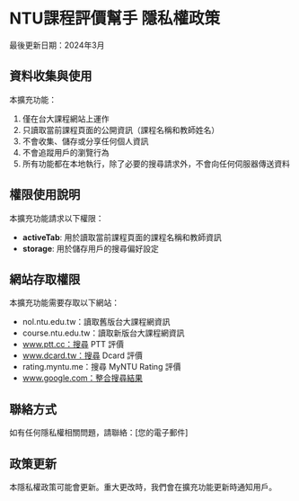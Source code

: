 # NTU課程評價幫手 隱私權政策

最後更新日期：2024年3月

## 資料收集與使用

本擴充功能：
1. 僅在台大課程網站上運作
2. 只讀取當前課程頁面的公開資訊（課程名稱和教師姓名）
3. 不會收集、儲存或分享任何個人資訊
4. 不會追蹤用戶的瀏覽行為
5. 所有功能都在本地執行，除了必要的搜尋請求外，不會向任何伺服器傳送資料

## 權限使用說明

本擴充功能請求以下權限：

- **activeTab**: 用於讀取當前課程頁面的課程名稱和教師資訊
- **storage**: 用於儲存用戶的搜尋偏好設定

## 網站存取權限

本擴充功能需要存取以下網站：
- nol.ntu.edu.tw：讀取舊版台大課程網資訊
- course.ntu.edu.tw：讀取新版台大課程網資訊
- www.ptt.cc：搜尋 PTT 評價
- www.dcard.tw：搜尋 Dcard 評價
- rating.myntu.me：搜尋 MyNTU Rating 評價
- www.google.com：整合搜尋結果

## 聯絡方式

如有任何隱私權相關問題，請聯絡：[您的電子郵件]

## 政策更新

本隱私權政策可能會更新。重大更改時，我們會在擴充功能更新時通知用戶。 
